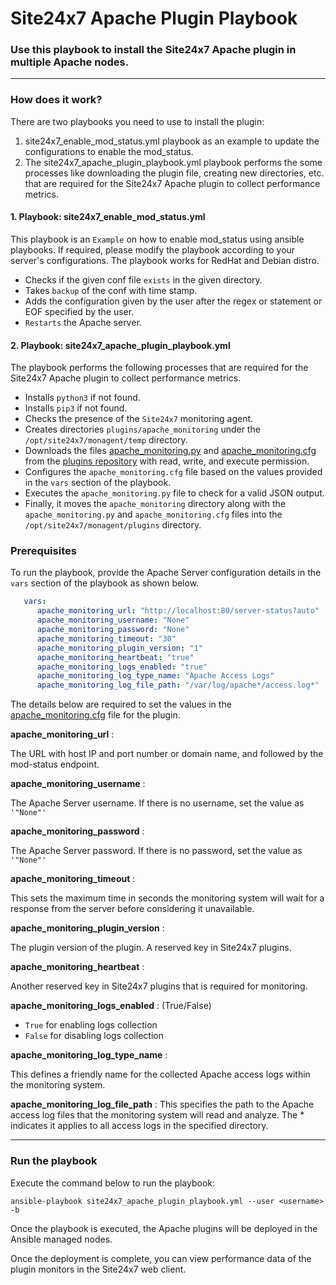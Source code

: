 
# Site24x7 Apache Plugin Playbook


### Use this playbook to install the Site24x7 Apache plugin in multiple Apache nodes.

---

### How does it work?
There are two playbooks you need to use to install the plugin:
1. site24x7_enable_mod_status.yml playbook as an example to update the configurations to enable the mod_status.
2. The site24x7_apache_plugin_playbook.yml playbook performs the some processes like downloading the plugin file, creating new directories, etc. that are required for the Site24x7 Apache plugin to collect performance metrics.

#### 1. Playbook: site24x7_enable_mod_status.yml

This playbook is an `Example` on how to enable mod_status using ansible playbooks. If required, please modify the playbook according to your server's configurations. The playbook works for RedHat and Debian distro.

- Checks if the given conf file `exists` in the given directory.
- Takes `backup` of the conf with time stamp.
- Adds the configuration given by the user after the regex or statement or EOF specified by the user.
- `Restarts` the Apache server. 

#### 2. Playbook: site24x7_apache_plugin_playbook.yml

The playbook performs the following processes that are required for the Site24x7 Apache plugin to collect performance metrics.

- Installs `python3` if not found.
- Installs `pip3` if not found.
- Checks the presence of the `Site24x7` monitoring agent.
- Creates directories `plugins/apache_monitoring` under the `/opt/site24x7/monagent/temp` directory.
- Downloads the files [apache_monitoring.py](https://raw.githubusercontent.com/site24x7/plugins/master/apache_monitoring/apache_monitoring.py) and [apache_monitoring.cfg](https://raw.githubusercontent.com/site24x7/plugins/master/apache_monitoring/apache_monitoring.cfg) from the [plugins repository](https://github.com/site24x7/plugins/tree/master/apache_monitoring)
   with read, write, and execute permission.
- Configures the `apache_monitoring.cfg` file based on the values provided in the `vars` section of the playbook.
- Executes the `apache_monitoring.py` file to check for a valid JSON output.
- Finally, it moves the `apache_monitoring` directory along with the `apache_monitoring.py` and `apache_monitoring.cfg` files into the `/opt/site24x7/monagent/plugins` directory.

### Prerequisites 
To run the playbook, provide the Apache Server configuration details in the `vars` section of the playbook as shown below.

```yaml
   vars:
      apache_monitoring_url: "http://localhost:80/server-status?auto"
      apache_monitoring_username: "None"                           
      apache_monitoring_password: "None"    
      apache_monitoring_timeout: "30" 
      apache_monitoring_plugin_version: "1"    
      apache_monitoring_heartbeat: "true"
      apache_monitoring_logs_enabled: "true"
      apache_monitoring_log_type_name: "Apache Access Logs"
      apache_monitoring_log_file_path: "/var/log/apache*/access.log*"
```

The details below are required to set the values in the [apache_monitoring.cfg](https://github.com/site24x7/plugins/blob/master/apache_monitoring/apache_monitoring.cfg) file for the plugin.


**apache_monitoring_url** : 

The URL with host IP and port number or domain name, and followed by the mod-status endpoint.
	
**apache_monitoring_username** : 

The Apache Server username. If there is no username, set the value as `'"None"'`
	
**apache_monitoring_password** : 

The Apache Server password. If there is no password, set the value as `'"None"'`

**apache_monitoring_timeout** : 

This sets the maximum time in seconds the monitoring system will wait for a response from the server before considering it unavailable.
	
**apache_monitoring_plugin_version** : 

The plugin version of the plugin. A reserved key in Site24x7 plugins.
		
**apache_monitoring_heartbeat** : 

Another reserved key in Site24x7 plugins that is required for monitoring.
		
**apache_monitoring_logs_enabled** : (True/False)

- `True` for enabling logs collection 
- `False` for disabling logs collection
	
**apache_monitoring_log_type_name** : 

 This defines a friendly name for the collected Apache access logs within the monitoring system.
	
**apache_monitoring_log_file_path** : 
This specifies the path to the Apache access log files that the monitoring system will read and analyze. The * indicates it applies to all access logs in the specified directory.

---

### Run the playbook

Execute the command below to run the playbook:
```
ansible-playbook site24x7_apache_plugin_playbook.yml --user <username> -b

```

Once the playbook is executed, the Apache plugins will be deployed in the Ansible managed nodes. 

Once the deployment is complete, you can view performance data of the plugin monitors in the Site24x7 web client.
